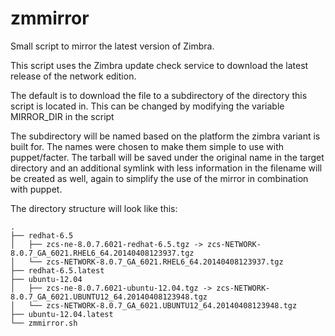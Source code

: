 zmmirror
========

Small script to mirror the latest version of Zimbra.

This script uses the Zimbra update check service to download the latest
release of the network edition.

The default is to download the file to a subdirectory of the directory
this script is located in.  This can be changed by modifying the variable
MIRROR_DIR in the script

The subdirectory will be named based on the platform the zimbra variant
is built for.  The names were chosen to make them simple to use with
puppet/facter.  The tarball will be saved under the original name in the
target directory and an additional symlink with less information in the
filename will be created as well, again to simplify the use of the mirror
in combination with puppet.

The directory structure will look like this:

    .
    ├── redhat-6.5
    │   ├── zcs-ne-8.0.7.6021-redhat-6.5.tgz -> zcs-NETWORK-8.0.7_GA_6021.RHEL6_64.20140408123937.tgz
    │   └── zcs-NETWORK-8.0.7_GA_6021.RHEL6_64.20140408123937.tgz
    ├── redhat-6.5.latest
    ├── ubuntu-12.04
    │   ├── zcs-ne-8.0.7.6021-ubuntu-12.04.tgz -> zcs-NETWORK-8.0.7_GA_6021.UBUNTU12_64.20140408123948.tgz
    │   └── zcs-NETWORK-8.0.7_GA_6021.UBUNTU12_64.20140408123948.tgz
    ├── ubuntu-12.04.latest
    └── zmmirror.sh
